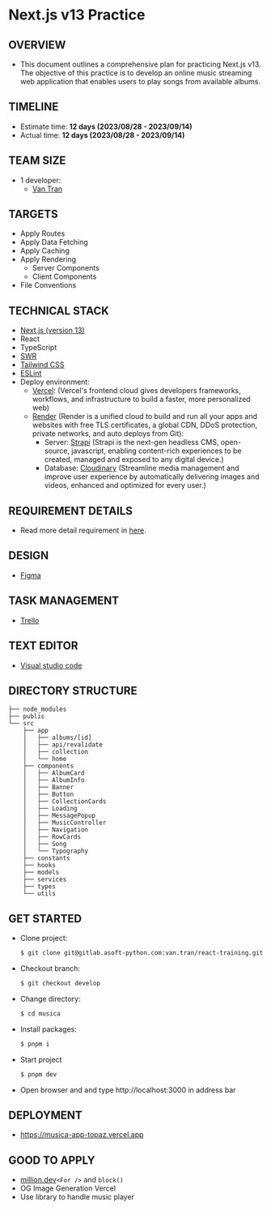 # Next.js v13 Practice

## OVERVIEW

- This document outlines a comprehensive plan for practicing Next.js v13. The objective of this practice is to develop an online music streaming web application that enables users to play songs from available albums.

## TIMELINE

- Estimate time: **12 days (2023/08/28 - 2023/09/14)**
- Actual time: **12 days (2023/08/28 - 2023/09/14)**

## TEAM SIZE

- 1 developer:
  - [Van Tran](van.tran@asnet.com.vn)

## TARGETS

- Apply Routes
- Apply Data Fetching
- Apply Caching
- Apply Rendering
  - Server Components
  - Client Components
- File Conventions

## TECHNICAL STACK

- [Next.js (version 13)](https://nextjs.org/docs)
- React
- TypeScript
- [SWR](https://swr.vercel.app/)
- [Tailwind CSS](https://tailwindcss.com/)
- [ESLint](https://eslint.org/)
- Deploy environment:
  - [Vercel](https://vercel.com/): (Vercel's frontend cloud gives developers frameworks, workflows, and infrastructure to build a faster, more personalized web)
  - [Render](https://render.com/) (Render is a unified cloud to build and run all your apps and websites with free TLS certificates, a global CDN, DDoS protection, private networks, and auto deploys from Git):
    - Server: [Strapi](https://strapi.io/) (Strapi is the next-gen headless CMS, open-source, javascript, enabling content-rich experiences to be created, managed and exposed to any digital device.)
    - Database: [Cloudinary](https://cloudinary.com/) (Streamline media management and improve user experience by automatically delivering images and videos, enhanced and optimized for every user.)

## REQUIREMENT DETAILS

- Read more detail requirement in [here](https://vawn.notion.site/Van-Tran-react-next-js13-practice-982e96ee8e364e769590207155944b1a?pvs=4).

## DESIGN

- [Figma](<https://www.figma.com/file/2HlDcj69jH0cIJvhw4X5iX/Musica-(Edited)?type=design&node-id=0%3A1&mode=design&t=rtRXELnR1pJxVz02-1>)

## TASK MANAGEMENT

- [Trello](https://trello.com/invite/b/FKdtBzQU/ATTIcb4d1d2f919d9fb416b0ff8190551078974F94F6/musica-workplace)

## TEXT EDITOR

- [Visual studio code](https://code.visualstudio.com)

## DIRECTORY STRUCTURE

```
├── node_modules
├── public
└── src
    ├── app
    │   ├── albums/[id]
    │   ├── api/revalidate
    │   ├── collection
    │   └── home
    ├── components
    │   ├── AlbumCard
    │   ├── AlbumInfo
    │   ├── Banner
    │   ├── Button
    │   ├── CollectionCards
    │   ├── Loading
    │   ├── MessagePopup
    │   ├── MusicController
    │   ├── Navigation
    │   ├── RowCards
    │   ├── Song
    │   └── Typography
    ├── constants
    ├── hooks
    ├── models
    ├── services
    ├── types
    └── utils
```

## GET STARTED

- Clone project:

  ```bash
  $ git clone git@gitlab.asoft-python.com:van.tran/react-training.git
  ```

- Checkout branch:

  ```bash
  $ git checkout develop
  ```

- Change directory:

  ```bash
  $ cd musica
  ```

- Install packages:

  ```bash
  $ pnpm i
  ```

- Start project

  ```bash
  $ pnpm dev
  ```

- Open browser and and type http://localhost:3000 in address bar

## DEPLOYMENT

- https://musica-app-topaz.vercel.app

## GOOD TO APPLY

- [million.dev](https://million.dev/)`<For />` and `block()`
- OG Image Generation Vercel
- Use library to handle music player
